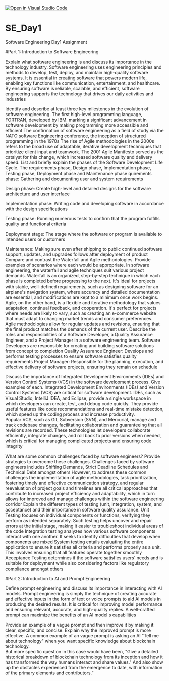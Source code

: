 [![Open in Visual Studio Code](https://classroom.github.com/assets/open-in-vscode-2e0aaae1b6195c2367325f4f02e2d04e9abb55f0b24a779b69b11b9e10269abc.svg)](https://classroom.github.com/online_ide?assignment_repo_id=15568050&assignment_repo_type=AssignmentRepo)
# SE_Day1
Software Engineering Day1 Assignment

#Part 1: Introduction to Software Engineering

Explain what software engineering is and discuss its importance in the technology industry.
Software engineering uses engineering principles and methods to develop, test, deploy, and maintain high-quality software systems. It is essential in creating software that powers modern life, enabling key functions like communication, entertainment, and healthcare. By ensuring software is reliable, scalable, and efficient, software engineering supports the technology that drives our daily activities and industries

Identify and describe at least three key milestones in the evolution of software engineering.
The first high-level programming language, FORTRAN, developed by IBM. marking a significant advancement in software development by making programming more accessible and efficient 
The confirmation of software engineering as a field of study via the NATO software Engineering conference, the inception of structured programming in the 1970s 
The rise of Agile methodologies in the 2000s refers to the broad use of adaptable, iterative development techniques that prioritize client input and teamwork. The 2001 Agile Manifesto served as the catalyst for this change, which increased software quality and delivery speed.
List and briefly explain the phases of the Software Development Life Cycle.
The requirements phase, Design phase, Implementation phase, Testing phase, Deployment phase and  Maintenance phase
quirements phase: Gathering and documenting user and system requirements  

Design phase: Create high-level and detailed designs for the software architecture and user interface 

 Implementation phase: Writing code and developing software in accordance with the design specifications  

Testing phase: Running numerous tests to confirm that the program fulfills quality and functional criteria 

Deployment stage: The stage where the software or program is available to intended users or customers  

Maintenance: Making sure even after shipping to public continued software support, updates, and upgrades follows after deployment of product
Compare and contrast the Waterfall and Agile methodologies. Provide examples of scenarios where each would be appropriate.
In software engineering, the waterfall and agile techniques suit various project demands. Waterfall is an organized, step-by-step technique in which each phase is completed before progressing to the next. It's ideal for projects with stable, well-defined requirements, such as designing software for an airplane's navigation system, where accuracy and detailed documentation are essential, and modifications are kept to a minimum once work begins.  
Agile, on the other hand, is a flexible and iterative methodology that values adaptation, continual feedback, and cooperation. It's perfect for projects where needs are likely to vary, such as creating an e-commerce website that must adapt to changing market trends and consumer preferences. Agile methodologies allow for regular updates and revisions, ensuring that the final product matches the demands of the current user.
Describe the roles and responsibilities of a Software Developer, a Quality Assurance Engineer, and a Project Manager in a software engineering team.
Software Developers are responsible for creating and building software solutions from concept to completion                                                                                                         Quality Assurance Engineer: Develops and performs testing processes to ensure software satisfies quality requirements                                                                                               Project Manager: Responsible for the planning, execution, and effective delivery of software projects, ensuring they remain on schedule

Discuss the importance of Integrated Development Environments (IDEs) and Version Control Systems (VCS) in the software development process. Give examples of each.
Integrated Development Environments (IDEs) and Version Control Systems (VCS) are critical for software development. IDEs, such as Visual Studio, IntelliJ IDEA, and Eclipse, provide a single workspace in which developers can create, test, and debug code quickly. They provide useful features like code recommendations and real-time mistake detection, which speed up the coding process and increase productivity.  
Popular VCS, such as Git, Subversion (SVN), and Mercurial, manage and track codebase changes, facilitating collaboration and guaranteeing that all revisions are recorded. These technologies let developers collaborate efficiently, integrate changes, and roll back to prior versions when needed, which is critical for managing complicated projects and ensuring code integrity

What are some common challenges faced by software engineers? Provide strategies to overcome these challenges.
Challenges faced by software engineers includes Shifting Demands, Strict Deadline Schedules and Technical Debt amongst others 
However, to address these common challenges the implementation of agile methodologies, task prioritization, fostering timely and effective communication strategy, and regular reevaluation of project goals and timelines are all critical approaches that contribute to increased project efficiency and adaptability, which in turn allows for improved and manage challenges within the software engineering corridor
Explain the different types of testing (unit, integration, system, and acceptance) and their importance in software quality assurance.
Unit Testing focuses on individual components or functions, verifying they perform as intended separately. Such testing helps uncover and repair errors at the initial stage, making it easier to troubleshoot individual areas of the code 
Integration testing analyzes how various software components interact with one another. It seeks to identify difficulties that develop when components are mixed 
System testing entails evaluating the entire application to ensure it satisfies all criteria and performs properly as a unit. This involves ensuring that all features operate together smoothly 
Acceptance Testing determines if the software satisfies users' needs and is suitable for deployment while also considering factors like regulatory compliance amongst others

#Part 2: Introduction to AI and Prompt Engineering

Define prompt engineering and discuss its importance in interacting with AI models.
Prompt engineering is simply the technique of creating accurate and effective inputs in the form of text or voice prompts to aid AI models in producing the desired results. It is critical for improving model performance and ensuring relevant, accurate, and high-quality replies. A well-crafted prompt can maximize the benefits of an AI model's capabilities

Provide an example of a vague prompt and then improve it by making it clear, specific, and concise. Explain why the improved prompt is more effective.
A common example of an vague prompt is asking an AI "Tell me about technology" when you want specific knowledge about blockchain technology.  
But more specific question in this case would have been, "Give a detailed historical breakdown of blockchain technology from its inception and how it has transformed the way humans interact and share values." And also show up the obstacles experienced from the emergence to date, with information of the primary elements and contributors.”

